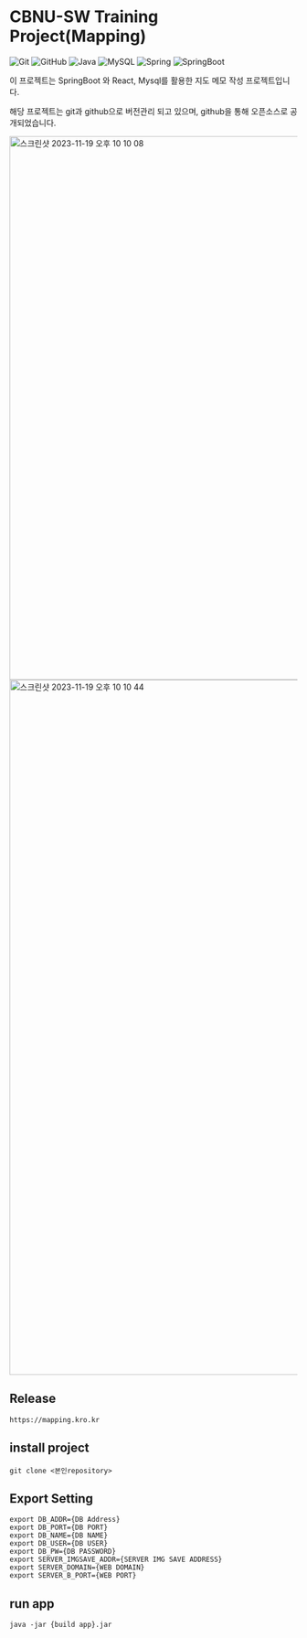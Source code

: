 # CBNU-SW Training Project(Mapping)

![Git](https://img.shields.io/badge/git-%23F05033.svg?style=for-the-badge&logo=git&logoColor=white)
![GitHub](https://img.shields.io/badge/github-%23121011.svg?style=for-the-badge&logo=github&logoColor=white)
![Java](https://img.shields.io/badge/java-%23ED8B00.svg?style=for-the-badge&logo=openjdk&logoColor=white)
![MySQL](https://img.shields.io/badge/mysql-%2300f.svg?style=for-the-badge&logo=mysql&logoColor=white)
![Spring](https://img.shields.io/badge/Spring-%236DB33F.svg?style=for-the-badge&logo=spring&logoColor=white)
![SpringBoot](https://img.shields.io/badge/Spring%20Boot-6DB33F.svg?style=for-the-badge&logo=spring-boot&logoColor=white)

이 프로젝트는 SpringBoot 와 React, Mysql를 활용한 지도 메모 작성 프로젝트입니다.

해당 프로젝트는 git과 github으로 버전관리 되고 있으며, github을 통해 오픈소스로 공개되었습니다.

<img width="951" alt="스크린샷 2023-11-19 오후 10 10 08" src="https://github.com/mapping-cbnu/frontend/assets/80758613/cbaf148e-efa4-4cd9-a800-4a0b7b5b62fb">

<img width="1216" alt="스크린샷 2023-11-19 오후 10 10 44" src="https://github.com/mapping-cbnu/frontend/assets/80758613/0b301910-a78a-40f6-8fa5-55c1a189dd83">

## Release
    https://mapping.kro.kr

## install project
    git clone <본인repository>

## Export Setting
    export DB_ADDR={DB Address}
    export DB_PORT={DB PORT}
    export DB_NAME={DB NAME}
    export DB_USER={DB USER}
    export DB_PW={DB PASSWORD}
    export SERVER_IMGSAVE_ADDR={SERVER IMG SAVE ADDRESS}
    export SERVER_DOMAIN={WEB DOMAIN}
    export SERVER_B_PORT={WEB PORT}

## run app
    java -jar {build app}.jar
